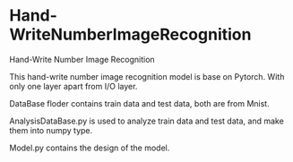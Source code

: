# Hand-WriteNumberImageRecognition
Hand-Write Number Image Recognition

This hand-write number image recognition model is base on Pytorch.
With only one layer apart from I/O layer.

DataBase floder contains train data and test data, both are from Mnist.

AnalysisDataBase.py is used to analyze train data and test data, and make them into numpy type.

Model.py contains the design of the model.
